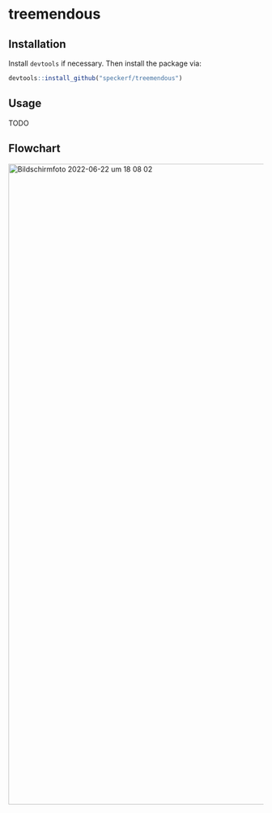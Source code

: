 # treemendous

## Installation

Install `devtools` if necessary. Then install the package via:
```r 
devtools::install_github("speckerf/treemendous")
```

## Usage
TODO

## Flowchart
<img width="1266" alt="Bildschirmfoto 2022-06-22 um 18 08 02" src="https://user-images.githubusercontent.com/71322309/175080244-1f8add49-1f5c-43ad-8c43-facda55412cb.png">

